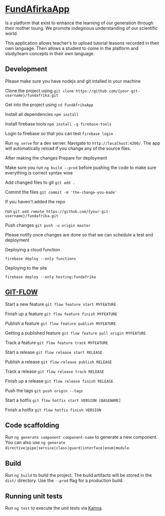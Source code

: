 # [FundAfirkaApp](https://fundafrika.web.app/login)


Is a platform that exist to enhance the learning of our generation through their mother toung. We promote indeginous understanding of our scientific world.

This application allows teacher's to upload tutorial leasons recorded in their own language. Then allows a student to come in the platform and study/learn concepts in their own language.

## Development

Please make sure you have nodejs and git intalled in your machine

Clone the project using `git clone https://github.com/{your-git-username}/fundafrika.git`

Get into the project using `cd FundAfrikaApp`

Install all dependencies `npm install`

Install firebase tools `npm install -g firebase-tools`

Login to firebase so that you can test `firebase login`

Run `ng serve` for a dev server. Navigate to `http://localhost:4200/`. The app will automatically reload if you change any of the source files.

After making the changes
Prepare for deployment

Make sure you run 
`ng build --prod`
before pushing the code to make sure everything is correct syntax wise

Add changed files to git `git add .`

Commit the files `git commit -m 'the-change-you-made'`

If you haven't added the repo

run `git add remote https://github.com/{your-git-username}/fundafrika.git`

Push changes `git push -u origin master`

Please notify once changes are done so that we can schedule a test and deployment

Deploying a cloud function

`firebase deploy --only functions`

Deploying to the site

`firebase deploy --only hosting:fundafrika`

## [GIT-FLOW](https://danielkummer.github.io/git-flow-cheatsheet/)

Start a new feature
`git flow feature start MYFEATURE `

Finish up a feature
`git flow feature finish MYFEATURE`

Publish a feature
`git flow feature publish MYFEATURE`

Getting a published feature
`git flow feature pull origin MYFEATURE `

Track a feature
`git flow feature track MYFEATURE `

Start a release 
`git flow release start RELEASE`

Publish a release
`git flow release publish RELEASE`

Track a release
`git flow release track RELEASE`

Finish up a release
`git flow release finish RELEASE `

Push the tags
`git push origin --tags`

Start a hotfix
`git flow hotfix start VERSION [BASENAME] `

Finish a hotfix
`git flow hotfix finish VERSION `

## Code scaffolding

Run `ng generate component component-name` to generate a new component. You can also use `ng generate directive|pipe|service|class|guard|interface|enum|module`.

## Build

Run `ng build` to build the project. The build artifacts will be stored in the `dist/` directory. Use the `--prod` flag for a production build.

## Running unit tests

Run `ng test` to execute the unit tests via [Karma](https://karma-runner.github.io).